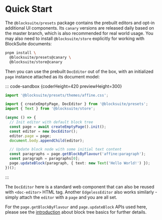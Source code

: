 # Quick Start

The `@blocksuite/presets` package contains the prebuilt editors and opt-in additional UI components. Its `canary` versions are released daily based on the master branch, which is also recommended for real world usage. You may also need to install `@blocksuite/store` explicitly for working with BlockSuite documents:

```sh
pnpm install \
  @blocksuite/presets@canary \
  @blocksuite/store@canary
```

Then you can use the prebuilt `DocEditor` out of the box, with an initialized `page` instance attached as its document model:

::: code-sandbox {coderHeight=420 previewHeight=300}

```ts /index.ts [active]
import '@blocksuite/presets/themes/affine.css';

import { createEmptyPage, DocEditor } from '@blocksuite/presets';
import { Text } from '@blocksuite/store';

(async () => {
  // Init editor with default block tree
  const page = await createEmptyPage().init();
  const editor = new DocEditor();
  editor.page = page;
  document.body.appendChild(editor);

  // Update block node with some initial text content
  const paragraphs = page.getBlockByFlavour('affine:paragraph');
  const paragraph = paragraphs[0];
  page.updateBlock(paragraph, { text: new Text('Hello World!') });
})();
```

:::

The `DocEditor` here is a standard web component that can also be reused with `<doc-editor>` HTML tag. Another `EdgelessEditor` also works similarly - simply attach the `editor` with a `page` and you are all set.

For the `page.getBlockByFlavour` and `page.updateBlock` APIs used here, please see the [introduction](./working-with-block-tree#block-tree-basics) about block tree basics for further details.
